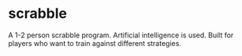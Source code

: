 # scrabble

A 1-2 person scrabble program. Artificial intelligence is used. Built for
players who want to train against different strategies.
